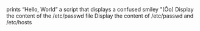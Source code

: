 prints “Hello, World”
a script that displays a confused smiley "(Ôo)
Display the content of the /etc/passwd file
Display the content of /etc/passwd and /etc/hosts
